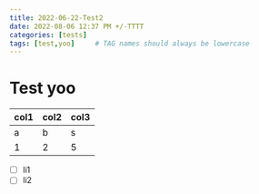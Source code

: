 ```yaml
---
title: 2022-06-22-Test2
date: 2022-08-06 12:37 PM +/-TTTT
categories: [tests]
tags: [test,yoo]     # TAG names should always be lowercase
---
```

# Test yoo


| col1 | col2 | col3 |
| ------ | ------ | ------ |
| a    | b    | s    |
| 1    | 2    | 5    |

* [ ]  li1
* [ ]  li2
